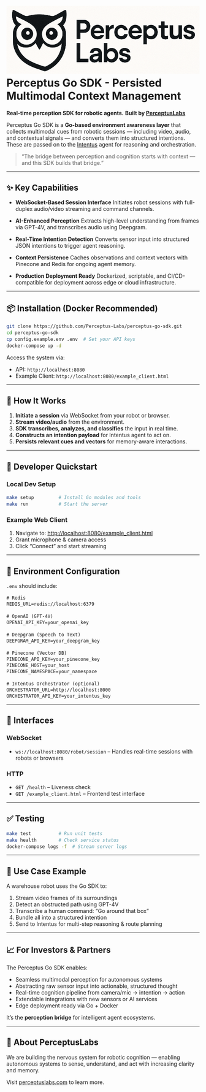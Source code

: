 # ![PerceptusLabs Logo](https://github.com/Perceptus-Labs/perceptus-go-sdk/blob/main/public/logo.png?raw=true) Perceptus Go SDK - Persisted Multimodal Context Management

**Real-time perception SDK for robotic agents.**
**Built by [PerceptusLabs](https://perceptuslabs.com)**

Perceptus Go SDK is a **Go-based environment awareness layer** that collects multimodal cues from robotic sessions — including video, audio, and contextual signals — and converts them into structured intentions. These are passed on to the [Intentus](https://github.com/Perceptus-Labs/Intentus) agent for reasoning and orchestration.

> “The bridge between perception and cognition starts with context — and this SDK builds that bridge.”

---

## ✨ Key Capabilities

* **WebSocket-Based Session Interface**
  Initiates robot sessions with full-duplex audio/video streaming and command channels.

* **AI-Enhanced Perception**
  Extracts high-level understanding from frames via GPT-4V, and transcribes audio using Deepgram.

* **Real-Time Intention Detection**
  Converts sensor input into structured JSON intentions to trigger agent reasoning.

* **Context Persistence**
  Caches observations and context vectors with Pinecone and Redis for ongoing agent memory.

* **Production Deployment Ready**
  Dockerized, scriptable, and CI/CD-compatible for deployment across edge or cloud infrastructure.

---

## 📦 Installation (Docker Recommended)

```bash
git clone https://github.com/Perceptus-Labs/perceptus-go-sdk.git
cd perceptus-go-sdk
cp config.example.env .env  # Set your API keys
docker-compose up -d
```

Access the system via:

* API: `http://localhost:8080`
* Example Client: `http://localhost:8080/example_client.html`

---

## 🧠 How It Works

1. **Initiate a session** via WebSocket from your robot or browser.
2. **Stream video/audio** from the environment.
3. **SDK transcribes, analyzes, and classifies** the input in real time.
4. **Constructs an intention payload** for Intentus agent to act on.
5. **Persists relevant cues and vectors** for memory-aware interactions.

---

## 🚀 Developer Quickstart

### Local Dev Setup

```bash
make setup         # Install Go modules and tools
make run           # Start the server
```

### Example Web Client

1. Navigate to: [http://localhost:8080/example\_client.html](http://localhost:8080/example_client.html)
2. Grant microphone & camera access
3. Click “Connect” and start streaming

---

## 🔧 Environment Configuration

`.env` should include:

```env
# Redis
REDIS_URL=redis://localhost:6379

# OpenAI (GPT-4V)
OPENAI_API_KEY=your_openai_key

# Deepgram (Speech to Text)
DEEPGRAM_API_KEY=your_deepgram_key

# Pinecone (Vector DB)
PINECONE_API_KEY=your_pinecone_key
PINECONE_HOST=your_host
PINECONE_NAMESPACE=your_namespace

# Intentus Orchestrator (optional)
ORCHESTRATOR_URL=http://localhost:8000
ORCHESTRATOR_API_KEY=your_intentus_key
```

---

## 🔌 Interfaces

### WebSocket

* `ws://localhost:8080/robot/session` – Handles real-time sessions with robots or browsers

### HTTP

* `GET /health` – Liveness check
* `GET /example_client.html` – Frontend test interface

---

## ✅ Testing

```bash
make test          # Run unit tests
make health        # Check service status
docker-compose logs -f  # Stream server logs
```

---

## 🧱 Use Case Example

A warehouse robot uses the Go SDK to:

1. Stream video frames of its surroundings
2. Detect an obstructed path using GPT-4V
3. Transcribe a human command: “Go around that box”
4. Bundle all into a structured intention
5. Send to Intentus for multi-step reasoning & route planning

---

## 📈 For Investors & Partners

The Perceptus Go SDK enables:

* Seamless multimodal perception for autonomous systems
* Abstracting raw sensor input into actionable, structured thought
* Real-time cognition pipeline from camera/mic → intention → action
* Extendable integrations with new sensors or AI services
* Edge deployment ready via Go + Docker

It’s the **perception bridge** for intelligent agent ecosystems.

---

## 👥 About PerceptusLabs

We are building the nervous system for robotic cognition — enabling autonomous systems to sense, understand, and act with increasing clarity and memory.

Visit [perceptuslabs.com](https://perceptuslabs.com) to learn more.
